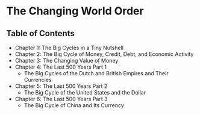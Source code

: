 # The Changing World Order

## Table of Contents


- Chapter 1: The Big Cycles in a Tiny Nutshell
- Chapter 2: The Big Cycle of Money, Credit, Debt, and Economic Activity
- Chapter 3: The Changing Value of Money
- Chapter 4: The Last 500 Years Part 1
  - The Big Cycles of the Dutch and British Empires and Their Currencies
- Chapter 5: The Last 500 Years Part 2
  - The Big Cycle of the United States and the Dollar
- Chapter 6: The Last 500 Years Part 3
  - The Big Cycle of China and Its Currency